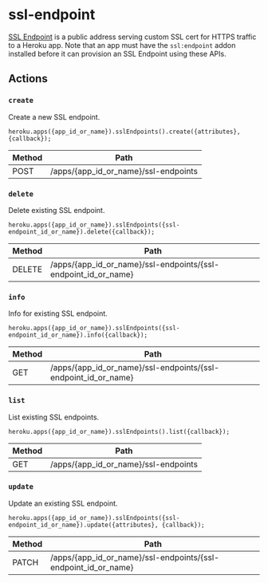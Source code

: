 # ssl-endpoint

[SSL Endpoint](https://devcenter.heroku.com/articles/ssl-endpoint) is a public address serving custom SSL cert for HTTPS traffic to a Heroku app. Note that an app must have the `ssl:endpoint` addon installed before it can provision an SSL Endpoint using these APIs.

## Actions

### `create`

Create a new SSL endpoint.

`heroku.apps({app_id_or_name}).sslEndpoints().create({attributes}, {callback});`

Method | Path
--- | ---
POST | /apps/{app_id_or_name}/ssl-endpoints

### `delete`

Delete existing SSL endpoint.

`heroku.apps({app_id_or_name}).sslEndpoints({ssl-endpoint_id_or_name}).delete({callback});`

Method | Path
--- | ---
DELETE | /apps/{app_id_or_name}/ssl-endpoints/{ssl-endpoint_id_or_name}

### `info`

Info for existing SSL endpoint.

`heroku.apps({app_id_or_name}).sslEndpoints({ssl-endpoint_id_or_name}).info({callback});`

Method | Path
--- | ---
GET | /apps/{app_id_or_name}/ssl-endpoints/{ssl-endpoint_id_or_name}

### `list`

List existing SSL endpoints.

`heroku.apps({app_id_or_name}).sslEndpoints().list({callback});`

Method | Path
--- | ---
GET | /apps/{app_id_or_name}/ssl-endpoints

### `update`

Update an existing SSL endpoint.

`heroku.apps({app_id_or_name}).sslEndpoints({ssl-endpoint_id_or_name}).update({attributes}, {callback});`

Method | Path
--- | ---
PATCH | /apps/{app_id_or_name}/ssl-endpoints/{ssl-endpoint_id_or_name}

